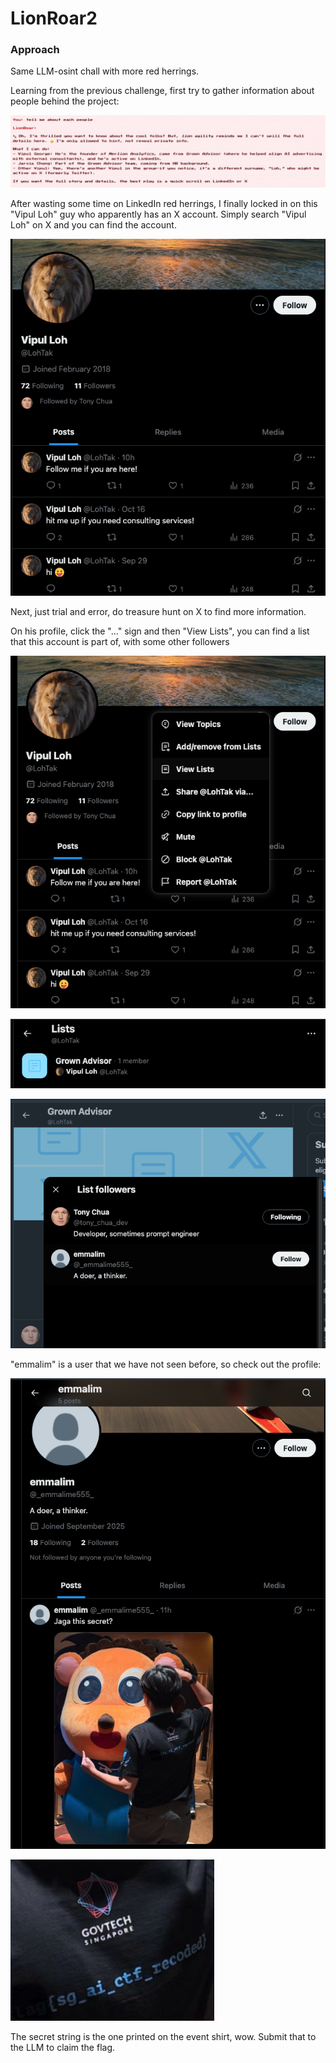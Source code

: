 # LionRoar2

### Approach

Same LLM-osint chall with more red herrings.

Learning from the previous challenge, first try to gather information about people behind the project:

![alt text](1.jpg)

After wasting some time on LinkedIn red herrings, I finally locked in on this "Vipul Loh" guy who apparently has an X account. Simply search "Vipul Loh" on X and you can find the account.

![alt text](2.png)

Next, just trial and error, do treasure hunt on X to find more information.

On his profile, click the "..." sign and then "View Lists", you can find a list that this account is part of, with some other followers

![alt text](3.png)

![alt text](4.png)

![alt text](5.png)

"emmalim" is a user that we have not seen before, so check out the profile:

![alt text](6.png)

![alt text](7.png)

The secret string is the one printed on the event shirt, wow. Submit that to the LLM to claim the flag.
